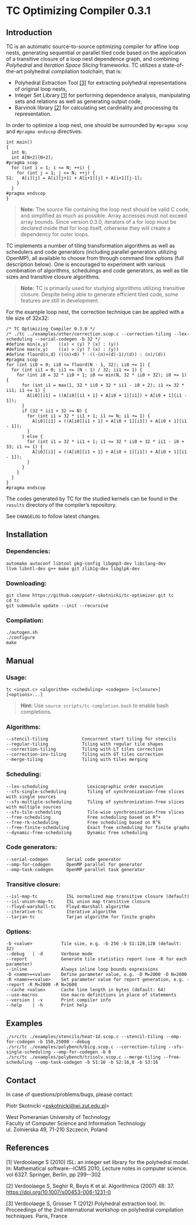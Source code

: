TC Optimizing Compiler 0.3.1
============================

Introduction
------------

TC is an automatic source-to-source optimizing compiler for affine loop nests, generating sequential or parallel tiled code based on the application of a transitive closure of a loop nest dependence graph, and combining *Polyhedral* and *Iteration Space Slicing* frameworks. TC utilizes a state-of-the-art polyhedral compilation toolchain, that is:

- Polyhedral Extraction Tool [\[3\]](#references) for extracting polyhedral representations of original loop nests,
- Integer Set Library [\[1\]](#references) for performing dependence analysis, manipulating sets and relations as well as generating output code, 
- Barvinok library [\[2\]](#references) for calculating set cardinality and processing its representation.

In order to optimize a loop nest, one should be surrounded by `#pragma scop` and `#pragma endscop` directives:

    int main()
    {
      int N;
      int A[N+2][N+2];
    #pragma scop
      for (int i = 1; i <= N; ++i) {
        for (int j = 1; j <= N; ++j) {
    S1:   A[i][j] = A[i][j+1] + A[i+1][j] + A[i+1][j-1];
        }
      }
    #pragma endscop
    }

> **Note:** The source file containing the loop nest should be valid C code, and simplified as much as possible. Array accesses must not exceed array bounds. Since version 0.3.0, iterators of a for loop must be declared inside that for loop itself, otherwise they will create a dependency for outer loops.

TC implements a number of tiling transformation algorithms as well as schedulers and code generators (including parallel generators utilizing OpenMP), all available to choose from through command line options (full description below). One is encouraged to experiment with various combination of algorithms, schedulings and code generators, as well as tile sizes and transitive closure algorithms.

> **Note:** TC is primarily used for studying algorithms utilizing transitive closure. Despite being able to generate efficient tiled code, some features are still in development.

For the example loop nest, the correction technique can be applied with a tile size of 32x32:

    /* TC Optimizing Compiler 0.3.0 */
    /* ./tc ../examples/other/correction.scop.c --correction-tiling --lex-scheduling --serial-codegen -b 32 */
    #define min(x,y)    ((x) < (y) ? (x) : (y))
    #define max(x,y)    ((x) > (y) ? (x) : (y))
    #define floord(n,d) (((n)<0) ? -((-(n)+(d)-1)/(d)) : (n)/(d))
    #pragma scop
    for (int ii0 = 0; ii0 <= floord(N - 1, 32); ii0 += 1) {
      for (int ii1 = 0; ii1 <= (N - 1) / 32; ii1 += 1) {
        for (int i0 = 32 * ii0 + 1; i0 <= min(N, 32 * ii0 + 32); i0 += 1) {
          for (int i1 = max(1, 32 * ii0 + 32 * ii1 - i0 + 2); i1 <= 32 * ii1; i1 += 1) {
            A[i0][i1] = ((A[i0][i1 + 1] + A[i0 + 1][i1]) + A[i0 + 1][i1 - 1]);
          }
          if (32 * ii1 + 32 >= N) {
            for (int i1 = 32 * ii1 + 1; i1 <= N; i1 += 1) {
              A[i0][i1] = ((A[i0][i1 + 1] + A[i0 + 1][i1]) + A[i0 + 1][i1 - 1]);
            }
          } else {
            for (int i1 = 32 * ii1 + 1; i1 <= 32 * ii0 + 32 * ii1 - i0 + 33; i1 += 1) {
              A[i0][i1] = ((A[i0][i1 + 1] + A[i0 + 1][i1]) + A[i0 + 1][i1 - 1]);
            }
          }
        }
      }
    }
    #pragma endscop

The codes generated by TC for the studied kernels can be found in the `results` directory of the compiler’s repository.

See `CHANGELOG` to follow latest changes.

Installation
------------

### Dependencies:

    automake autoconf libtool pkg-config libgmp3-dev libclang-dev
    llvm libntl-dev g++ make git zlib1g-dev libglpk-dev

### Downloading:

    git clone https://github.com/piotr-skotnicki/tc-optimizer.git tc
    cd tc
    git submodule update --init --recursive

### Compilation:

    ./autogen.sh
    ./configure
    make

Manual
------

### Usage:

    tc <input.c> <algorithm> <scheduling> <codegen> [<closure>] [<options>...]

> **Hint:** Use `source scripts/tc-completion.bash` to enable bash completions.

### Algorithms:

    --stencil-tiling             Concurrent start tiling for stencils
    --regular-tiling             Tiling with regular tile shapes
    --correction-tiling          Tiling with LT tiles correction
    --correction-inv-tiling      Tiling with GT tiles correction
    --merge-tiling               Tiling with tiles merging

### Scheduling:

    --lex-scheduling               Lexicographic order execution
    --sfs-single-scheduling        Tiling of synchronization-free slices with single sources
    --sfs-multiple-scheduling      Tiling of synchronization-free slices with multiple sources
    --sfs-tile-scheduling          Tile-wise synchronization-free slices
    --free-scheduling              Free scheduling based on R^+
    --free-rk-scheduling           Free scheduling based on R^k
    --free-finite-scheduling       Exact free scheduling for finite graphs
    --dynamic-free-scheduling      Dynamic free scheduling

### Code generators:

    --serial-codegen       Serial code generator
    --omp-for-codegen      OpenMP parallel for generator
    --omp-task-codegen     OpenMP parallel task generator

### Transitive closure:

    --isl-map-tc           ISL normalized map transitive closure (default)
    --isl-union-map-tc     ISL union map transitive closure
    --floyd-warshall-tc    Floyd-Warshall algorithm
    --iterative-tc         Iterative algorithm
    --tarjan-tc            Tarjan algorithm for finite graphs

### Options:

    -b <value>           Tile size, e.g. -b 256 -b S1:128,128 (default: 32)
    --debug   | -d       Verbose mode
    --report             Generate tile statistics report (use -R for each parameter)
    --inline             Always inline loop bounds expressions
    -D <name>=<value>    Define parameter value, e.g. -D M=2000 -D N=2600
    -R <name>=<value>    Set parameter value for report generation, e.g. --report -R M=2000 -R N=2600
    --cache <value>      Cache line length in bytes (default: 64)
    --use-macros         Use macro definitions in place of statements
    --version | -v       Print compiler info
    --help    | -h       Print help

Examples
--------

    ./src/tc ./examples/stencils/heat-1d.scop.c --stencil-tiling --omp-for-codegen -b 150,25000 --debug
    ./src/tc ./examples/polybench/bicg.scop.c --correction-tiling --sfs-single-scheduling --omp-for-codegen -b 8
    ./src/tc ./examples/polybench/trisolv.scop.c --merge-tiling --free-scheduling --omp-task-codegen -b S1:16 -b S2:16,8 -b S3:16

Contact
-------

In case of questions/problems/bugs, please contact:

Piotr Skotnicki \<<pskotnicki@wi.zut.edu.pl>\>

West Pomeranian University of Technology \
Faculty of Computer Science and Information Technology \
ul. Zolnierska 49, 71-210 Szczecin, Poland

References
----------

[1] Verdoolaege S (2010) ISL: an integer set library for the polyhedral model. In: Mathematical software--ICMS 2010, Lecture notes in computer science. vol 6327. Springer, Berlin, pp 299--302

[2] Verdoolaege S, Seghir R, Beyls K et al. Algorithmica (2007) 48: 37. https://doi.org/10.1007/s00453-006-1231-0

[3] Verdoolaege S, Grosser T (2012) Polyhedral extraction tool. In: Proceedings of the 2nd international workshop on polyhedral compilation techniques. Paris, France
